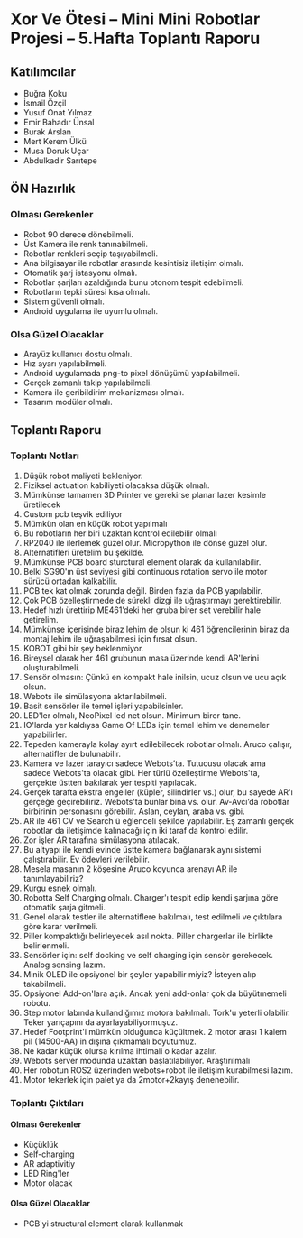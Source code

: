 # Xor Ve Ötesi – Mini Mini Robotlar Projesi – 5.Hafta Toplantı Raporu
## Katılımcılar

- Buğra Koku
- İsmail Özçil
- Yusuf Onat Yılmaz
- Emir Bahadır Ünsal
- Burak Arslan
- Mert Kerem Ülkü
- Musa Doruk Uçar
- Abdulkadir Sarıtepe

## ÖN Hazırlık

### Olması Gerekenler
- Robot 90 derece dönebilmeli.
- Üst Kamera ile renk tanınabilmeli.
- Robotlar renkleri seçip taşıyabilmeli.
- Ana bilgisayar ile robotlar arasında kesintisiz iletişim olmalı.
- Otomatik şarj istasyonu olmalı.
- Robotlar şarjları azaldığında bunu otonom tespit edebilmeli.
- Robotların tepki süresi kısa olmalı.
- Sistem güvenli olmalı.
- Android uygulama ile uyumlu olmalı.
 
### Olsa Güzel Olacaklar
- Arayüz kullanıcı dostu olmalı.
- Hız ayarı yapılabilmeli.
- Android uygulamada png-to pixel dönüşümü yapılabilmeli.
- Gerçek zamanlı takip yapılabilmeli.
- Kamera ile geribildirim mekanizması olmalı.
- Tasarım modüler olmalı.

## Toplantı Raporu
### Toplantı Notları

1.	Düşük robot maliyeti bekleniyor.
2.	Fiziksel actuation kabiliyeti olacaksa düşük olmalı. 
3.	Mümkünse tamamen 3D Printer ve gerekirse planar lazer kesimle üretilecek 
4.	Custom pcb teşvik ediliyor
5.	Mümkün olan en küçük robot yapılmalı
6.	Bu robotların her biri uzaktan kontrol edilebilir olmalı
7.	RP2040 ile ilerlemek güzel olur. Micropython ile dönse güzel olur.
8.	Alternatifleri üretelim bu şekilde.
9.	Mümkünse PCB board sturctural element olarak da kullanılabilir.
10.	Belki SG90'ın üst seviyesi gibi continuous rotation servo ile motor sürücü ortadan kalkabilir.
11.	PCB tek kat olmak zorunda değil. Birden fazla da PCB yapılabilir. 
12.	Çok PCB özelleştirmede de sürekli dizgi ile uğraştırmayı gerektirebilir.
13.	Hedef hızlı ürettirip ME461’deki her gruba birer set verebilir hale getirelim.
14.	Mümkünse içerisinde biraz lehim de olsun ki 461 öğrencilerinin biraz da montaj lehim ile uğraşabilmesi için fırsat olsun.
15.	KOBOT gibi bir şey beklenmiyor. 
16.	Bireysel olarak her 461 grubunun masa üzerinde kendi AR'lerini oluşturabilmeli.
17.	Sensör olmasın: Çünkü en kompakt hale inilsin, ucuz olsun ve ucu açık olsun.
18.	Webots ile simülasyona aktarılabilmeli.
19.	Basit sensörler ile temel işleri yapabilsinler.
20.	LED'ler olmalı, NeoPixel led net olsun. Minimum birer tane.
21.	IO'larda yer kaldıysa Game Of LEDs için temel lehim ve denemeler yapabilirler.
22.	Tepeden kamerayla kolay ayırt edilebilecek robotlar olmalı. Aruco çalışır, alternatifler de bulunabilir.
23.	Kamera ve lazer tarayıcı sadece Webots’ta. Tutucusu olacak ama sadece Webots'ta olacak gibi. Her türlü özelleştirme Webots'ta, gerçekte üstten bakılarak yer tespiti yapılacak.
24.	Gerçek tarafta ekstra engeller (küpler, silindirler vs.) olur, bu sayede AR'ı gerçeğe geçirebiliriz. Webots'ta bunlar bina vs. olur. Av-Avcı’da robotlar birbirinin personasını görebilir. Aslan, ceylan, araba vs. gibi.
25.	AR ile 461 CV ve Search ü eğlenceli şekilde yapılabilir. Eş zamanlı gerçek robotlar da iletişimde kalınacağı için iki taraf da kontrol edilir. 
26.	Zor işler AR tarafına simülasyona atılacak. 
27.	Bu altyapı ile kendi evinde üstte kamera bağlanarak aynı sistemi çalıştırabilir. Ev ödevleri verilebilir.
28.	Mesela masanın 2 köşesine Aruco koyunca arenayı AR ile tanımlayabiliriz?
29.	Kurgu esnek olmalı.
30.	Robotta Self Charging olmalı. Charger'ı tespit edip kendi şarjına göre otomatik şarja gitmeli.
31.	Genel olarak testler ile alternatiflere bakılmalı, test edilmeli ve çıktılara göre karar verilmeli.
32.	Piller kompaktlığı belirleyecek asıl nokta. Piller chargerlar ile birlikte belirlenmeli. 
33.	Sensörler için: self docking ve self charging için sensör gerekecek. Analog sensing lazım.
34.	Minik OLED ile opsiyonel bir şeyler yapabilir miyiz? İsteyen alıp takabilmeli.
35.	Opsiyonel Add-on'lara açık. Ancak yeni add-onlar çok da büyütmemeli robotu.
36.	Step motor labında kullandığımız motora bakılmalı. Tork'u yeterli olabilir. Teker yarıçapını da ayarlayabiliyormuşuz.
37.	Hedef Footprint'i mümkün olduğunca küçültmek. 2 motor arası 1 kalem pil (14500-AA) in dışına çıkmamalı boyutumuz.
38.	Ne kadar küçük olursa kırılma ihtimali o kadar azalır.
39.	Webots server modunda uzaktan başlatılabiliyor. Araştırılmalı
40.	Her robotun ROS2 üzerinden webots+robot ile iletişim kurabilmesi lazım.
41.	Motor tekerlek için palet ya da 2motor+2kayış denenebilir.

### Toplantı Çıktıları

#### Olması Gerekenler
- Küçüklük
- Self-charging
- AR adaptivitiy
- LED Ring'ler
- Motor olacak
 
#### Olsa Güzel Olacaklar
- PCB'yi structural element olarak kullanmak